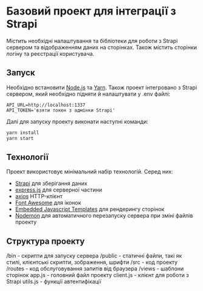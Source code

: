 # Базовий проект для інтеграції з Strapi

Містить необхідні налаштування та бібліотеки для роботи з Strapi сервером та відображенням даних на сторінках. Також містить сторінки логіну та реєстрації користувача.

## Запуск

Необхідно встановити [Node.js](https://nodejs.org/en/download/package-manager) та [Yarn](https://yarnpkg.com/getting-started/install).
Також проект інтегровано з Strapi сервером, який необхідно підняти й налаштувати у .env файлі:

```
API_URL=http://localhost:1337
API_TOKEN='взяти токен з адмінки Strapi'
```

Далі для запуску проекту виконати наступні команди:

```bash
yarn install
yarn start
```

## Технології

Проект використовує мінімальний набір технологій. Серед них:
- [Strapi](https://strapi.io) для зберігання даних
- [express.js](https://expressjs.com) для серверної частини
- [axios](https://axios-http.com/uk/docs/example) HTTP-клієнт
- [Font Awesome](https://fontawesome.com/icons) для іконок
- [Embedded Javascript Templates](https://ejs.co) для рендерингу сторінок
- [Nodemon](https://nodemon.io) для автоматичного перезапуску сервера при зміні файлів проекту

## Структура проекту

/bin - скрипти для запуску сервера
/public - статичні файли, такі як стилі, клієнтські скрипти, зображення, шрифти
/src - код проекту  
  /routes - код обслуговування запитів від браузера
  /views - шаблони сторінок
  app.js - головний файл проекту
  client.js - клієнт для роботи з Strapi
  utils.js - функції автентифікації
